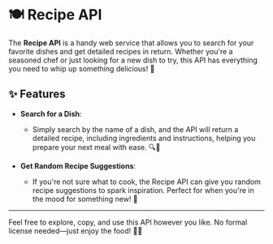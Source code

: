 # 🍽️ Recipe API

The **Recipe API** is a handy web service that allows you to search for your favorite dishes and get detailed recipes in return. Whether you're a seasoned chef or just looking for a new dish to try, this API has everything you need to whip up something delicious! 🍳

## ✨ Features

- **Search for a Dish**: 
    - Simply search by the name of a dish, and the API will return a detailed recipe, including ingredients and instructions, helping you prepare your next meal with ease. 🔍🍝
  
- **Get Random Recipe Suggestions**:
    - If you're not sure what to cook, the Recipe API can give you random recipe suggestions to spark inspiration. Perfect for when you're in the mood for something new! 🍲
---

Feel free to explore, copy, and use this API however you like. No formal license needed—just enjoy the food! 🍴🎉
